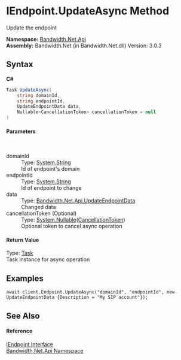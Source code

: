 ﻿# IEndpoint.UpdateAsync Method 
 

Update the endpoint

**Namespace:**&nbsp;<a href ="N_Bandwidth_Net_Api.md">Bandwidth.Net.Api</a><br />**Assembly:**&nbsp;Bandwidth.Net (in Bandwidth.Net.dll) Version: 3.0.3

## Syntax

**C#**<br />
``` C#
Task UpdateAsync(
	string domainId,
	string endpointId,
	UpdateEndpointData data,
	Nullable<CancellationToken> cancellationToken = null
)
```


#### Parameters
&nbsp;<dl><dt>domainId</dt><dd>Type: <a href="http://msdn2.microsoft.com/en-us/library/s1wwdcbf" target="_blank">System.String</a><br />Id of endpoint's domain</dd><dt>endpointId</dt><dd>Type: <a href="http://msdn2.microsoft.com/en-us/library/s1wwdcbf" target="_blank">System.String</a><br />Id of endpoint to change</dd><dt>data</dt><dd>Type: <a href ="T_Bandwidth_Net_Api_UpdateEndpointData.md">Bandwidth.Net.Api.UpdateEndpointData</a><br />Changed data</dd><dt>cancellationToken (Optional)</dt><dd>Type: <a href="http://msdn2.microsoft.com/en-us/library/b3h38hb0" target="_blank">System.Nullable</a>(<a href="http://msdn2.microsoft.com/en-us/library/dd384802" target="_blank">CancellationToken</a>)<br />Optional token to cancel async operation</dd></dl>

#### Return Value
Type: <a href="http://msdn2.microsoft.com/en-us/library/dd235678" target="_blank">Task</a><br />Task instance for async operation

## Examples

```
await client.Endpoint.UpdateAsync("domainId", "endpointId", new UpdateEndpointData {Description = "My SIP account"});
```


## See Also


#### Reference
<a href ="T_Bandwidth_Net_Api_IEndpoint.md">IEndpoint Interface</a><br /><a href ="N_Bandwidth_Net_Api.md">Bandwidth.Net.Api Namespace</a><br />
